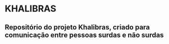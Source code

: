 # KHALIBRAS

## Repositório do projeto Khalibras, criado para comunicação entre pessoas surdas e não surdas

